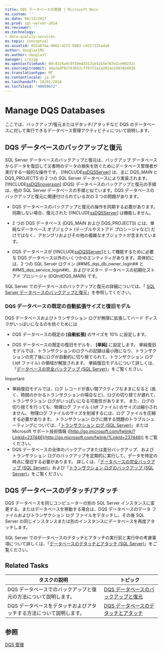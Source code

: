 ```yaml
---
title: DQS データベースの管理 | Microsoft Docs
ms.custom: ''
ms.date: 06/13/2017
ms.prod: sql-server-2014
ms.reviewer: ''
ms.technology:
- data-quality-services
ms.topic: conceptual
ms.assetid: 655a67aa-d662-42f2-b982-c6217125ada8
author: douglaslMS
ms.author: douglasl
manager: craigg
ms.openlocfilehash: 0dc4324a9c0f50ed55131e41b5e767e1ce90232c
ms.sourcegitcommit: 3da2edf82763852cff6772a1a282ace3034b4936
ms.translationtype: MT
ms.contentlocale: ja-JP
ms.lasthandoff: 10/02/2018
ms.locfileid: "48059672"
---
```

# <a name="manage-dqs-databases"></a>Manage DQS Databases
  ここでは、バックアップ/復元またはデタッチ/アタッチなど DQS のデータベースに対して実行できるデータベース管理アクティビティについて説明します。  
  
##  <a name="BackupRestore"></a> DQS データベースのバックアップと復元  
 SQL Server データベースのバックアップと復元は、バックアップ データベースからデータを復旧して災害時のデータの損失を防ぐためにデータベース管理者が実行する一般的な操作です。 [!INCLUDE[ssDQSServer](../includes/ssdqsserver-md.md)] は、主に DQS_MAIN と DQS_PROJECTS の 2 つの SQL Server データベースにより実装されます。 [!INCLUDE[ssDQSnoversion](../includes/ssdqsnoversion-md.md)] (DQS) データベースのバックアップと復元の手順は、他の SQL Server データベースの手順と似ています。DQS データベースのバックアップと復元に関連付けられている次の 3 つの問題があります。  
  
-   DQS データベースのバックアップと復元の操作を同期する必要があります。 同期しない場合、復元された [!INCLUDE[ssDQSServer](../includes/ssdqsserver-md.md)] は機能しません。  
  
-   2 つの DQS データベース (DQS_MAIN および DQS_PROJECTS) には、単純なデータベース オブジェクト (テーブルやストアド プロシージャなど) だけではなく、アセンブリおよびその他の複雑なオブジェクトが含まれています。  
  
-   DQS データベースが [!INCLUDE[ssDQSServer](../includes/ssdqsserver-md.md)]として機能するために必要な DQS データベース以外のいくつかのエンティティがあります。具体的には、2 つの SQL Server ログイン (##MS_dqs_db_owner_login## と ##MS_dqs_service_login##)、およびマスター データベースの初期化ストアド プロシージャ (DQInitDQS_MAIN) です。  
  
 SQL Server でのデータベースのバックアップと復元の詳細については、「 [SQL Server データベースのバックアップと復元](../relational-databases/backup-restore/back-up-and-restore-of-sql-server-databases.md)」を参照してください。  
  
### <a name="default-autogrowth-size-and-recovery-model-for-the-dqs-databases"></a>DQS データベースの既定の自動拡張サイズと復旧モデル  
 DQS データベースおよびトランザクション ログが無限に拡張してハード ディスクがいっぱいになるのを防ぐためには  
  
-   DQS データベースの既定の **[自動拡張]** のサイズを 10% に設定します。  
  
-   DQS データベースの既定の復旧モデルを、 **[単純]** に設定します。 単純復旧モデルでは、トランザクションのログへの記録は最小限になり、トランザクションの完了後にログが自動的に切り捨てられて、トランザクション ログ (.ldf ファイル) の領域が解放されます。 単純復旧モデルについて詳しくは、「[データベースの完全バックアップ &#40;SQL Server&#41;](../relational-databases/backup-restore/full-database-backups-sql-server.md)」をご覧ください。  
  
> [!IMPORTANT]  
>  -   単純復旧モデルでは、ログ レコードが長い間アクティブなままになると (長く、時間のかかるトランザクションの場合など)、ログの切り捨てが遅れて、トランザクション ログがいっぱいになる可能性があります。 また、ログの切り捨てを行っても、物理ログ ファイル (.ldf ファイル) のサイズは縮小されません。 物理ログ ファイルのサイズを削減するには、ログ ファイルを圧縮する必要があります。 トランザクション ログに関する問題のトラブルシューティングについては、「[トランザクション ログ &#40;SQL Server&#41;](../relational-databases/logs/the-transaction-log-sql-server.md)」または Microsoft サポート技術情報 ([http://go.microsoft.com/fwlink/?LinkId=237446](http://go.microsoft.com/fwlink/?LinkId=237446)) をご覧ください。  
> -   DQS データベースの全体のバックアップまたは差分バックアップ、およびトランザクション ログのバックアップを定期的に実行して、データを特定の時点に復旧する必要があります。 詳しくは、「[データベースの完全バックアップ &#40;SQL Server&#41;](../relational-databases/backup-restore/full-database-backups-sql-server.md)」および「[トランザクション ログのバックアップ &#40;SQL Server&#41;](../relational-databases/backup-restore/back-up-a-transaction-log-sql-server.md)」をご覧ください。  
  
##  <a name="DetachAttach"></a> DQS データベースのデタッチ/アタッチ  
 DQS データベースを同じコンピューターの別の SQL Server インスタンスに変更する、またはデータベースを移動する場合は、DQS データベースのデータ ファイルおよびトランザクション ログ ファイルをデタッチし、その後 SQL Server の同じインスタンスまたは別のインスタンスにデータベースを再度アタッチします。  
  
 SQL Server でのデータベースのデタッチとアタッチの実行前と実行中の考慮事項について詳しくは、「[データベースのデタッチとアタッチ &#40;SQL Server&#41;](../relational-databases/databases/database-detach-and-attach-sql-server.md)」をご覧ください。  
  
## <a name="related-tasks"></a>Related Tasks  
  
|タスクの説明|トピック|  
|----------------------|-----------|  
|DQS データベースでのバックアップと復元の方法について説明します。|[DQS データベースのバックアップと復元](../../2014/data-quality-services/backing-up-and-restoring-dqs-databases.md)|  
|DQS データベースをデタッチおよびアタッチする方法について説明します。|[DQS データベースのデタッチとアタッチ](../../2014/data-quality-services/detaching-and-attaching-dqs-databases.md)|  
  
## <a name="see-also"></a>参照  
 [DQS 管理](../../2014/data-quality-services/dqs-administration.md)  
  
  
